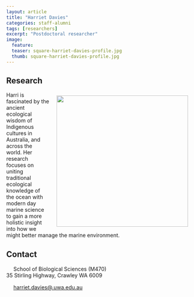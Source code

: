 ```yaml
---
layout: article
title: "Harriet Davies"
categories: staff-alumni
tags: [researchers]
excerpt: "Postdoctoral researcher"
image:
  feature: 
  teaser: square-harriet-davies-profile.jpg
  thumb: square-harriet-davies-profile.jpg
---
```


## Research
<img src='/images/square-harriet-davies-profile.jpg' align='right' width="350" hspace="20" vspace="10">
Harri is fascinated by the ancient ecological wisdom of Indigenous cultures in Australia, and across the world. Her research focuses on uniting traditional ecological knowledge of the ocean with modern day marine science to gain a more holistic insight into how we might better manage the marine environment.

## Contact
<img src='/images/icons/building-regular.svg' width="15px"> School of Biological Sciences (M470)<br>
35 Stirling Highway, Crawley WA 6009</p>

<img src='/images/icons/envelope-regular.svg' width="15px"> <a href="mailto:harriet.davies@.uwa.edu.au">harriet.davies@.uwa.edu.au</a><br>

